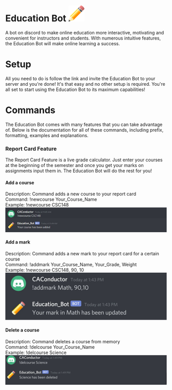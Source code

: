 # Education Bot <img src="images/pencil.png" alt="drawing" width="50"/>

A bot on discord to make online education more interactive, motivating and convenient for instructors and students. With numerous intuitive features, the Education Bot will make online learning a success.


# Setup
All you need to do is follow the link and invite the Education Bot to your server and you're done! It's that easy and no other setup is required. You're all set to start using the Education Bot to its maximum capabilities!

# Commands
The Education Bot comes with many features that you can take advantage of. Below is the documentation for all of these commands, including prefix, formatting, examples and explanations. 

### Report Card Feature ###
The Report Card Feature is a live grade calculator. Just enter your courses at the beginning of the semester and once you get your marks on assignments input them in. The Education Bot will do the rest for you!

#### Add a course ####
Description: Command adds a new course to your report card\
Command: !newcourse Your_Course_Name\
Example: !newcourse CSC148\
![](images/newcourse.JPG)

#### Add a mark ####
Description: Command adds a new mark to your report card for a certain course\
Command: !addmark Your_Course_Name, Your_Grade, Weight \
Example: !newcourse CSC148, 90, 10\
![](images/addmark.JPG)

#### Delete a course ####
Description: Command deletes a course from memory\
Command: !delcourse Your_Course_Name \
Example: !delcourse Science\
![](images/delcourse.JPG)
